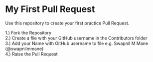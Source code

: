 # My First Pull Request

Use this repository to create your first practice Pull Request. 

1.) Fork the Repository  
2.) Create a file with your GitHub username in the Contributors folder   
3.) Add your Name with GitHub username to file e.g. Swapnil M Mane (@swapnilmmane)  
4.) Raise the Pull Request  
